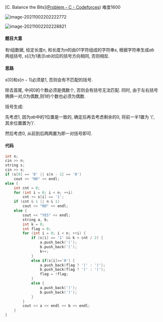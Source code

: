 [C. Balance the Bits]([Problem - C - Codeforces](https://codeforces.com/contest/1504/problem/C)) 难度1600

![image-20211002202222772](C:\Users\Ruoom\AppData\Roaming\Typora\typora-user-images\image-20211002202222772.png)

![image-20211002202228821](C:\Users\Ruoom\AppData\Roaming\Typora\typora-user-images\image-20211002202228821.png)

#### 题目大意

有t组数据, 给定长度$n$, 和长度为$n$的由01字符组成的字符串$s$, 根据字符串生成$a b$两组括号, $s[i]$为1表示$a b$对应的括号方向相同, 否则相反.



#### 思路

$s[0]$和$s[n-1]$必须是$1$, 否则会有不匹配的括号. 

除去首尾, 中间$0$的个数必须是偶数个, 否则会有括号无法匹配. 同时, 由于左右括号俩俩一对,$0$为偶数,则$1$的个数也必须为偶数.

括号生成:

先考虑$1$, 因为$ab$中的$1$位置是一致的, 确定后再去考虑剩余的$0$, 将前一半$1$置为 $'('$, 其余位置置为$')'$.

然后考虑$0$, 从前到后两两置为即一对括号即可.

  #### 代码



```c++
int n;
cin >> n;
string s;
cin >> s;
if (s[0] == '0' || s[n - 1] == '0')
    cout << "NO" << endl;
else {
    int cnt = 0;
    for (int i = 0; i < n; ++i)
        cnt += s[i] == '1';
    if (cnt & 1 || n & 1)
        cout << "NO" << endl;
    else {
        cout << "YES" << endl;
        string a, b;
        int k = 0;
        int flag = 0;
        for (int i = 0; i < n; ++i) {
            if (s[i] == '1' && k < cnt / 2) {
                a.push_back('(');
                b.push_back('(');
                k++;
            }
            else if(s[i]=='0') {
                a.push_back(flag ? '(' : ')');
                b.push_back(flag ? ')' : '(');
                flag = !flag;
            }
            else {
                a.push_back(')');
                b.push_back(')');
            }
        }
        cout << a << endl << b << endl;
    }
}
```

